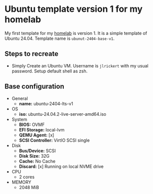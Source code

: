 # Ubuntu template version 1 for my homelab

My first template for my [homelab](../578) is version 1. It is a simple template of Ubuntu 24.04. Template name is `ubunut-2404-base-v1`.

## Steps to recreate

- Simply Create an Ubuntu VM. Username is `jlrickert` with my usual password. Setup default shell as zsh.

## Base configuration

- General
  - **name:** ubuntu-2404-lts-v1
- OS
  - **iso:** ubuntu-24.04.2-live-server-amd64.iso
- System
  - **BIOS:** OVMF
  - **EFI Storage:** local-lvm
  - **QEMU Agent:** [x]
  - **SCSI Controller:** VirtIO SCSI single
- Disk
  - **Bus/Device:** SCSI
  - **Disk Size:** 32G
  - **Cache:** No Cache
  - **Discard:** [x] Running on local NVME drive
- CPU
  - 2 cores
- MEMORY
  - 2048 MiB